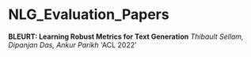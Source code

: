 # NLG_Evaluation_Papers


**BLEURT: Learning Robust Metrics for Text Generation** *Thibault Sellam, Dipanjan Das, Ankur Parikh* 'ACL 2022'

